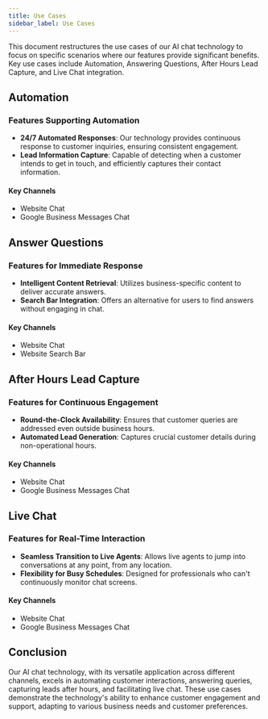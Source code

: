 ```yaml
---
title: Use Cases
sidebar_label: Use Cases
---
```


This document restructures the use cases of our AI chat technology to focus on specific scenarios where our features provide significant benefits. Key use cases include Automation, Answering Questions, After Hours Lead Capture, and Live Chat integration.

## Automation

### Features Supporting Automation

- **24/7 Automated Responses**: Our technology provides continuous response to customer inquiries, ensuring consistent engagement.
- **Lead Information Capture**: Capable of detecting when a customer intends to get in touch, and efficiently captures their contact information.

#### Key Channels

- Website Chat
- Google Business Messages Chat

## Answer Questions

### Features for Immediate Response

- **Intelligent Content Retrieval**: Utilizes business-specific content to deliver accurate answers.
- **Search Bar Integration**: Offers an alternative for users to find answers without engaging in chat.

#### Key Channels

- Website Chat
- Website Search Bar

## After Hours Lead Capture

### Features for Continuous Engagement

- **Round-the-Clock Availability**: Ensures that customer queries are addressed even outside business hours.
- **Automated Lead Generation**: Captures crucial customer details during non-operational hours.

#### Key Channels

- Website Chat
- Google Business Messages Chat

## Live Chat

### Features for Real-Time Interaction

- **Seamless Transition to Live Agents**: Allows live agents to jump into conversations at any point, from any location.
- **Flexibility for Busy Schedules**: Designed for professionals who can't continuously monitor chat screens.

#### Key Channels

- Website Chat
- Google Business Messages Chat

## Conclusion

Our AI chat technology, with its versatile application across different channels, excels in automating customer interactions, answering queries, capturing leads after hours, and facilitating live chat. These use cases demonstrate the technology's ability to enhance customer engagement and support, adapting to various business needs and customer preferences.
